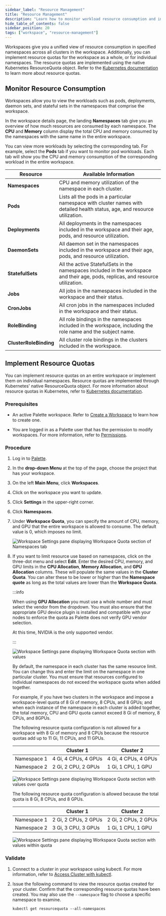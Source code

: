 ```yaml
---
sidebar_label: "Resource Management"
title: "Resource Management"
description: "Learn how to monitor workload resource consumption and implement resource quotas for your workspace."
hide_table_of_contents: false
sidebar_position: 20
tags: ["workspace", "resource-management"]
---
```


Workspaces give you a unified view of resource consumption in specified namespaces across all clusters in the workspace.
Additionally, you can implement resource quotas for the workspace as a whole, or for individual namespaces. The resource
quotas are implemented using the native Kubernetes ResourceQuota object. Refer to the
[Kubernetes documentation](https://kubernetes.io/docs/concepts/policy/resource-quotas) to learn more about resource
quotas.

## Monitor Resource Consumption

Workspaces allow you to view the workloads such as pods, deployments, daemon sets, and stateful sets in the namespaces
that comprise the workspace.

In the workspace details page, the landing **Namespaces** tab give you an overview of how much resources are consumed by
each namespace. The **CPU** and **Memory** column display the total CPU and memory consumed by the namespaces with the
same name in the entire workspace.

You can view more workloads by selecting the corresponding tab. For example, select the **Pods** tab if you want to
monitor pod workloads. Each tab will show you the CPU and memory consumption of the corresponding workload in the entire
workspace.

| **Resource**           | **Available Information**                                                                                                        |
| ---------------------- | -------------------------------------------------------------------------------------------------------------------------------- |
| **Namespaces**         | CPU and memory utilization of the namespace in each cluster.                                                                     |
| **Pods**               | Lists all the pods in a particular namespace with cluster names with detailed health status, age, and resource utilization.      |
| **Deployments**        | All deployments in the namespaces included in the workspace and their age, pods, and resource utilization.                       |
| **DaemonSets**         | All daemon set in the namespaces included in the workspace and their age, pods, and resource utilization.                        |
| **StatefulSets**       | All the active StatefulSets in the namespaces included in the workspace and their age, pods, replicas, and resource utilization. |
| **Jobs**               | All jobs in the namespaces included in the workspace and their status.                                                           |
| **CronJobs**           | All cron jobs in the namespaces included in the workspace and their status.                                                      |
| **RoleBinding**        | All role bindings in the namespaces included in the workspace, including the role name and the subject name.                     |
| **ClusterRoleBinding** | All cluster role bindings in the clusters included in the workspace.                                                             |

## Implement Resource Quotas

You can implement resource quotas on an entire workspace or implement them on individual namespaces. Resource quotas are
implemented through Kubernetes' native ResourceQuota object. For more information about resource quotas in Kubernetes,
refer to [Kubernetes documentation](https://kubernetes.io/docs/concepts/policy/resource-quotas/).

### Prerequisites

- An active Palette workspace. Refer to [Create a Workspace](../adding-a-new-workspace.md) to learn how to create one.

- You are logged in as a Palette user that has the permission to modify workspaces. For more information, refer to
  [Permissions](../../user-management/palette-rbac/permissions.md).

### Procedure

1. Log in to [Palette](https://console.spectrocloud.com).

2. In the **drop-down Menu** at the top of the page, choose the project that has your workspace.

3. On the left **Main Menu**, click **Workspaces**.

4. Click on the workspace you want to update.

5. Click **Settings** in the upper-right corner.

6. Click **Namespaces**.

7. Under **Workspace Quota**, you can specify the amount of CPU, memory, and GPU that the entire workspace is allowed to
   consume. The default value is 0, which imposes no limit.

   ![Workspace Settings pane displaying Workspace Quota section of Namespaces tab](/workspace-management_resource-management_4-7.webp)

8. If you want to limit resource use based on namespaces, click on the three-dot menu and select **Edit**. Enter the
   desired CPU, memory, and GPU limits in the **CPU Allocation**, **Memory Allocation**, and **GPU Allocation** columns.
   These will populate the same values in the **Cluster Quota**. You can alter these to be lower or higher than the
   **Namespace quote** as long as the total values are lower than the **Workspace Quota**.

   :::info

   When using **GPU Allocation** you must use a whole number and must select the vendor from the dropdown. You must also
   ensure that the appropriate GPU device plugin is installed and compatible with your nodes to enforce the quota as
   Palette does not verify GPU vendor selection.

   At this time, NVIDIA is the only supported vendor.

   :::

   ![Workspace Settings pane displaying Workspace Quota section with values](/workspace-management_workspace-quota_4-7.webp)

   By default, the namespace in each cluster has the same resource limit. You can change this and enter the limit on the
   namespace in one particular cluster. You must ensure that resources configured to individual namespaces do not exceed
   the workspace quota when added together.

   For example, if you have two clusters in the workspace and impose a workspace-level quota of 8 Gi of memory, 8 CPUs,
   and 8 GPUs; and when each instance of the namespace in each cluster is added together, the total memory, CPU and GPU
   quota cannot exceed 8 Gi of memory, 8 CPUs, and 8GPUs.

   The following resource quota configuration is not allowed for a workspace with 8 Gi of memory and 8 CPUs because the
   resource quotas add up to 11 Gi, 11 CPUs, and 11 GPUs.

   |             | Cluster 1            | Cluster 2            |
   | ----------- | -------------------- | -------------------- |
   | Namespace 1 | 4 Gi, 4 CPUs, 4 GPUs | 4 Gi, 4 CPUs, 4 GPUs |
   | Namespace 2 | 2 Gi, 2 CPU, 2 GPUs  | 1 Gi, 1 CPU, 1 GPU   |

   ![Workspace Settings pane displaying Workspace Quota section with values over quota](/workspace-management_workspace-over-quota_4-7.webp)

   The following resource quota configuration is allowed because the total quota is 8 Gi, 8 CPUs, and 8 GPUs.

   |             | Cluster 1            | Cluster 2            |
   | ----------- | -------------------- | -------------------- |
   | Namespace 1 | 2 Gi, 2 CPUs, 2 GPUs | 2 Gi, 2 CPUs, 2 GPUs |
   | Namespace 2 | 3 Gi, 3 CPU, 3 GPUs  | 1 Gi, 1 CPU, 1 GPU   |

   ![Workspace Settings pane displaying Workspace Quota section with values within quota](/workspace-management_workspace-within-quota_4-7.webp)

### Validate

1. Connect to a cluster in your workspace using kubectl. For more information, refer to
   [Access Cluster with kubectl](../../clusters/cluster-management/palette-webctl.md).

2. Issue the following command to view the resource quotas created for your cluster. Confirm that the corresponding
   resource quotas have been created. You may also use the `--namespace` flag to choose a specific namespace to examine.

   ```shell
   kubectl get resourcequota --all-namespaces
   ```
